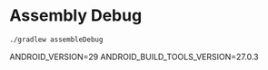 # Assembly Debug

```bash
./gradlew assembleDebug
```

ANDROID_VERSION=29
ANDROID_BUILD_TOOLS_VERSION=27.0.3
